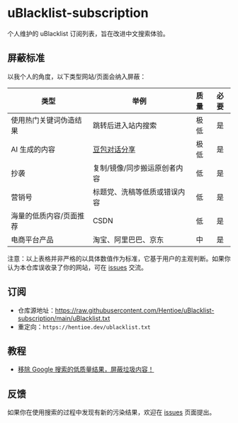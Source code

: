 # uBlacklist-subscription

个人维护的 uBlacklist 订阅列表，旨在改进中文搜索体验。

## 屏蔽标准

以我个人的角度，以下类型网站/页面会纳入屏蔽：

| 类型                    | 举例                                          | 质量 | 必要 |
| ----------------------- | --------------------------------------------- | :--: | :--: |
| 使用热门关键词伪造结果  | 跳转后进入站内搜索                            | 极低 |  是  |
| AI 生成的内容           | [豆包对话分享](https://www.ifanr.com/1587611) | 极低 |  是  |
| 抄袭                    | 复制/镜像/同步搬运原创者内容                  |  低  |  是  |
| 营销号                  | 标题党、洗稿等低质或错误内容                  |  低  |  是  |
| 海量的低质内容/页面推荐 | CSDN                                          |  低  |  是  |
| 电商平台产品            | 淘宝、阿里巴巴、京东                          |  中  |  是  |

注意：以上表格并非严格的以具体数值作为标准，它基于用户的主观判断。如果你认为本仓库误收录了你的网站，可在 [issues](https://github.com/Hentioe/uBlacklist-subscription/issues) 交流。

## 订阅

- 仓库源地址：<https://raw.githubusercontent.com/Hentioe/uBlacklist-subscription/main/uBlacklist.txt>
- 重定向：`https://hentioe.dev/ublacklist.txt`

## 教程

- [移除 Google 搜索的低质量结果，屏蔽垃圾内容！](https://blog.hentioe.dev/posts/google-search-blacklist.html)

## 反馈

如果你在使用搜索的过程中发现有新的污染结果，欢迎在 [issues](https://github.com/Hentioe/uBlacklist-subscription/issues) 页面提出。
